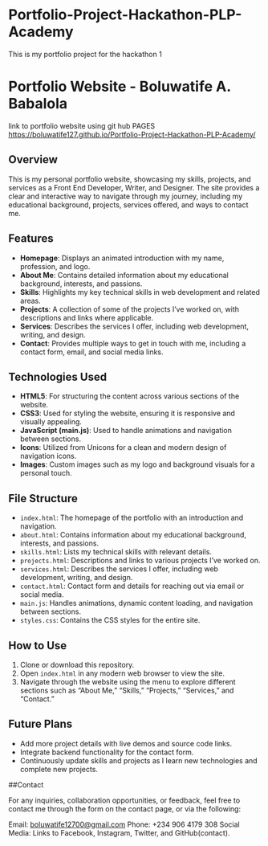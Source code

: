 # Portfolio-Project-Hackathon-PLP-Academy
This is my portfolio project for the hackathon 1

# Portfolio Website - Boluwatife A. Babalola

link to portfolio website using git hub PAGES
https://boluwatife127.github.io/Portfolio-Project-Hackathon-PLP-Academy/

## Overview

This is my personal portfolio website, showcasing my skills, projects, and services as a Front End Developer, Writer, and Designer. The site provides a clear and interactive way to navigate through my journey, including my educational background, projects, services offered, and ways to contact me.

## Features

- **Homepage**: Displays an animated introduction with my name, profession, and logo.
- **About Me**: Contains detailed information about my educational background, interests, and passions. 
- **Skills**: Highlights my key technical skills in web development and related areas.
- **Projects**: A collection of some of the projects I’ve worked on, with descriptions and links where applicable.
- **Services**: Describes the services I offer, including web development, writing, and design.
- **Contact**: Provides multiple ways to get in touch with me, including a contact form, email, and social media links.

## Technologies Used

- **HTML5**: For structuring the content across various sections of the website.
- **CSS3**: Used for styling the website, ensuring it is responsive and visually appealing.
- **JavaScript (main.js)**: Used to handle animations and navigation between sections.
- **Icons**: Utilized from Unicons for a clean and modern design of navigation icons.
- **Images**: Custom images such as my logo and background visuals for a personal touch.

## File Structure

- `index.html`: The homepage of the portfolio with an introduction and navigation.
- `about.html`: Contains information about my educational background, interests, and passions.
- `skills.html`: Lists my technical skills with relevant details.
- `projects.html`: Descriptions and links to various projects I’ve worked on.
- `services.html`: Describes the services I offer, including web development, writing, and design.
- `contact.html`: Contact form and details for reaching out via email or social media.
- `main.js`: Handles animations, dynamic content loading, and navigation between sections.
- `styles.css`: Contains the CSS styles for the entire site.

## How to Use

1. Clone or download this repository.
2. Open `index.html` in any modern web browser to view the site.
3. Navigate through the website using the menu to explore different sections such as “About Me,” “Skills,” “Projects,” “Services,” and “Contact.”

## Future Plans

- Add more project details with live demos and source code links.
- Integrate backend functionality for the contact form.
- Continuously update skills and projects as I learn new technologies and complete new projects.

##Contact

For any inquiries, collaboration opportunities, or feedback, feel free to contact me through the form on the contact page, or via the following:

Email: boluwatife12700@gmail.com
Phone: +234 906 4179 308
Social Media: Links to Facebook, Instagram, Twitter, and GitHub​(contact).

